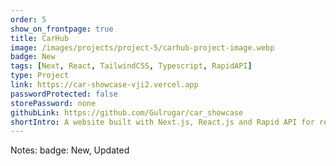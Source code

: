 ```yaml
---
order: 5
show_on_frontpage: true
title: CarHub
image: /images/projects/project-5/carhub-project-image.webp
badge: New
tags: [Next, React, TailwindCSS, Typescript, RapidAPI]
type: Project
link: https://car-showcase-vji2.vercel.app
passwordProtected: false
storePassword: none
githubLink: https://github.com/Gulrugar/car_showcase
shortIntro: A website built with Next.js, React.js and Rapid API for renting cars quickly and easily.
---
```


Notes:
badge: New, Updated
